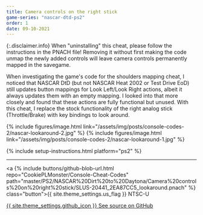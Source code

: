 ```yaml
---
title: Camera controls on the right stick
game-series: "nascar-dtd-ps2"
order: 1
date: 09-10-2021
---
```


{:.disclaimer.info}
When "uninstalling" this cheat, please follow the instructions in the PNACH file!
Removing it without first making the code unmap the newly added controls will leave camera controls permanently mapped in the savegame.

When investigating the game's code for the shoulders mapping cheat, I noticed that NASCAR DtD (but not NASCAR Heat 2002 or Test Drive EoD)
still updates button mappings for Look Left/Look Right actions, albeit it always updates them with an empty mapping.
I looked into that more closely and found that these actions are fully functional but unused.
With this cheat, I replace the stock functionality of the right analog stick (Throttle/Brake) with key bindings to look around.

<div class="media-container small">
{% include figures/image.html link="/assets/img/posts/console-codes-2/nascar-lookaround-2.jpg" %}
{% include figures/image.html link="/assets/img/posts/console-codes-2/nascar-lookaround-1.jpg" %}
</div>

{% include setup-instructions.html platform="ps2" %}

***

<a {% include buttons/github-blob-url.html repo="CookiePLMonster/Console-Cheat-Codes" path="master/PS2/NASCAR%20Dirt%20to%20Daytona/Camera%20controls%20on%20right%20stick/SLUS-20441_2EA87CC5_lookaround.pnach" %} class="button">{{ site.theme_settings.us_flag }} NTSC-U</a>

<a href="https://github.com/CookiePLMonster/Console-Cheat-Codes/blob/master/PS2/NASCAR%20Dirt%20to%20Daytona/Camera%20controls%20on%20right%20stick" class="button github" target="_blank">{{ site.theme_settings.github_icon }} See source on GitHub</a>
